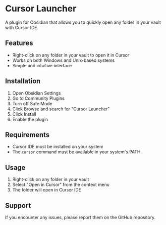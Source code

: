 # Cursor Launcher

A plugin for Obsidian that allows you to quickly open any folder in your vault with Cursor IDE.

## Features
- Right-click on any folder in your vault to open it in Cursor
- Works on both Windows and Unix-based systems
- Simple and intuitive interface

## Installation
1. Open Obsidian Settings
2. Go to Community Plugins
3. Turn off Safe Mode
4. Click Browse and search for "Cursor Launcher"
5. Click Install
6. Enable the plugin

## Requirements
- Cursor IDE must be installed on your system
- The `cursor` command must be available in your system's PATH

## Usage
1. Right-click on any folder in your vault
2. Select "Open in Cursor" from the context menu
3. The folder will open in Cursor IDE

## Support
If you encounter any issues, please report them on the GitHub repository.